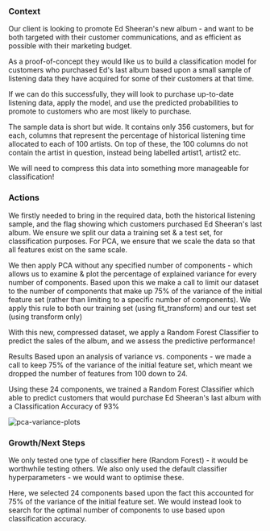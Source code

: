 ### Context
Our client is looking to promote Ed Sheeran's new album - and want to be both targeted with their customer communications, and as efficient as possible with their marketing budget.

As a proof-of-concept they would like us to build a classification model for customers who purchased Ed's last album based upon a small sample of listening data they have acquired for some of their customers at that time.

If we can do this successfully, they will look to purchase up-to-date listening data, apply the model, and use the predicted probabilities to promote to customers who are most likely to purchase.

The sample data is short but wide. It contains only 356 customers, but for each, columns that represent the percentage of historical listening time allocated to each of 100 artists. On top of these, the 100 columns do not contain the artist in question, instead being labelled artist1, artist2 etc.

We will need to compress this data into something more manageable for classification!



### Actions
We firstly needed to bring in the required data, both the historical listening sample, and the flag showing which customers purchased Ed Sheeran's last album. We ensure we split our data a training set & a test set, for classification purposes. For PCA, we ensure that we scale the data so that all features exist on the same scale.

We then apply PCA without any specified number of components - which allows us to examine & plot the percentage of explained variance for every number of components. Based upon this we make a call to limit our dataset to the number of components that make up 75% of the variance of the initial feature set (rather than limiting to a specific number of components). We apply this rule to both our training set (using fit_transform) and our test set (using transform only)

With this new, compressed dataset, we apply a Random Forest Classifier to predict the sales of the album, and we assess the predictive performance!



Results
Based upon an analysis of variance vs. components - we made a call to keep 75% of the variance of the initial feature set, which meant we dropped the number of features from 100 down to 24.

Using these 24 components, we trained a Random Forest Classifier which able to predict customers that would purchase Ed Sheeran's last album with a Classification Accuracy of 93%

![pca-variance-plots](https://github.com/user-attachments/assets/c7b2b3c4-7fde-4196-b763-9eeea1329684)


### Growth/Next Steps
We only tested one type of classifier here (Random Forest) - it would be worthwhile testing others. We also only used the default classifier hyperparameters - we would want to optimise these.

Here, we selected 24 components based upon the fact this accounted for 75% of the variance of the initial feature set. We would instead look to search for the optimal number of components to use based upon classification accuracy.
